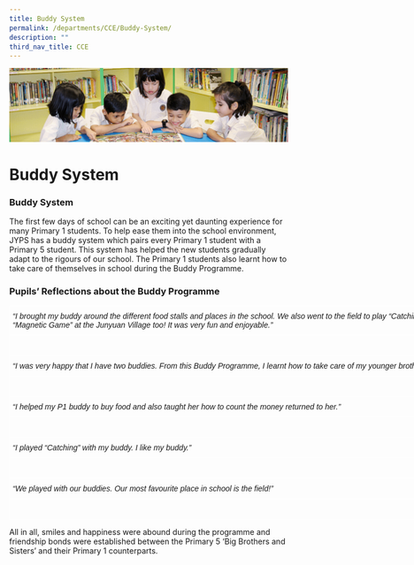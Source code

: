 ```yaml
---
title: Buddy System
permalink: /departments/CCE/Buddy-System/
description: ""
third_nav_title: CCE
---
```

![](/images/banner.gif)

  
  
Buddy System
============


### **Buddy System**



The first few days of school can be an exciting yet daunting experience for many Primary 1 students. To help ease them into the school environment, JYPS has a buddy system which pairs every Primary 1 student with a Primary 5 student. This system has helped the new students gradually adapt to the rigours of our school. The Primary 1 students also learnt how to take care of themselves in school during the Buddy Programme.

### **Pupils’ Reflections about the Buddy Programme**


<style type="text/css">
.tg  {border-collapse:collapse;border-spacing:0;}
.tg td{border-color:black;border-style:solid;border-width:1px;font-family:Arial, sans-serif;font-size:14px;
  overflow:hidden;padding:10px 5px;word-break:normal;}
.tg th{border-color:black;border-style:solid;border-width:1px;font-family:Arial, sans-serif;font-size:14px;
  font-weight:normal;overflow:hidden;padding:10px 5px;word-break:normal;}
.tg .tg-zv4m{border-color:#ffffff;text-align:left;vertical-align:top}
.tg .tg-eo4b{border-color:#ffffff;font-style:italic;text-align:left;vertical-align:top}
</style>
<table class="tg" style="undefined;table-layout: fixed; width: 1120px">
<colgroup>
<col style="width: 884px">
<col style="width: 236px">
</colgroup>
<thead>
  <tr>
    <th class="tg-eo4b">“I brought my buddy around the different food stalls and places in the school. We also went to the field to play “Catching”. We played “Magnetic Game” at the Junyuan Village too! It was very fun and enjoyable.”</th>
    <th class="tg-zv4m"></th>
  </tr>
</thead>
<tbody>
  <tr>
    <td class="tg-zv4m"></td>
    <td class="tg-zv4m">Shannen See (5 Harmony)</td>
  </tr>
  <tr>
    <td class="tg-eo4b">“I was very happy that I have two buddies. From this Buddy Programme, I learnt how to take care of my younger brother at home.”</td>
    <td class="tg-zv4m"></td>
  </tr>
  <tr>
    <td class="tg-zv4m"></td>
    <td class="tg-zv4m">Cai Xuan Xi (5 Responsibility)</td>
  </tr>
  <tr>
    <td class="tg-eo4b">“I helped my P1 buddy to buy food and also taught her how to count the money returned to her.”</td>
    <td class="tg-zv4m"></td>
  </tr>
  <tr>
    <td class="tg-zv4m"></td>
    <td class="tg-zv4m">Rizqah (5 Compassion)</td>
  </tr>
  <tr>
    <td class="tg-eo4b">“I played “Catching” with my buddy. I like my buddy.”</td>
    <td class="tg-zv4m"></td>
  </tr>
  <tr>
    <td class="tg-zv4m"></td>
    <td class="tg-zv4m">Dhya Narysa (1 Responsibility)</td>
  </tr>
  <tr>
    <td class="tg-eo4b">“We played with our buddies. Our most favourite place in school is the field!”</td>
    <td class="tg-zv4m"></td>
  </tr>
  <tr>
    <td class="tg-zv4m"></td>
    <td class="tg-zv4m">Naila and Sharia (1 Respect)</td>
  </tr>
</tbody>
</table>

All in all, smiles and happiness were abound during the programme and friendship bonds were established between the Primary 5 ‘Big Brothers and Sisters’ and their Primary 1 counterparts.